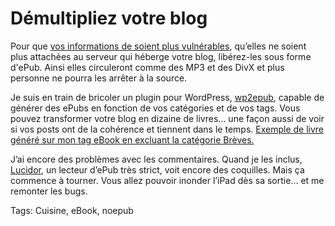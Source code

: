 # Démultipliez votre blog

Pour que [vos informations de soient plus vulnérables](http://blog.tcrouzet.com/2010/05/25/pas-oublie-livre/), qu’elles ne soient plus attachées au serveur qui héberge votre blog, libérez-les sous forme d'ePub. Ainsi elles circuleront comme des MP3 et des DivX et plus personne ne pourra les arrêter à la source.

Je suis en train de bricoler un plugin pour WordPress, [wp2epub](http://blog.tcrouzet.com/files_tc/wp2epub.zip), capable de générer des ePubs en fonction de vos catégories et de vos tags. Vous pouvez transformer votre blog en dizaine de livres… une façon aussi de voir si vos posts ont de la cohérence et tiennent dans le temps. [Exemple de livre généré sur mon tag eBook en excluant la catégorie Brèves.](http://blog.tcrouzet.com/wp-content/epub/ebook.epub)

J’ai encore des problèmes avec les commentaires. Quand je les inclus, [Lucidor](http://lucidor.org/), un lecteur d’ePub très strict, voit encore des coquilles. Mais ça commence à tourner. Vous allez pouvoir inonder l’iPad dès sa sortie... et me remonter les bugs.

Tags: Cuisine, eBook, noepub